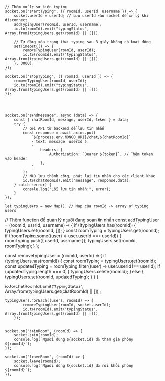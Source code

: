     // Thêm xử lý sự kiện typing
    socket.on("startTyping", ({ roomId, userId, username }) => {
        socket.userId = userId; // Lưu userId vào socket để xử lý khi disconnect
        addTypingUser(roomId, userId, username);
        io.to(roomId).emit("typingStatus", Array.from(typingUsers.get(roomId) || []));

        // Tự động xóa trạng thái typing sau 3 giây không có hoạt động
        setTimeout(() => {
            removeTypingUser(roomId, userId);
            io.to(roomId).emit("typingStatus", Array.from(typingUsers.get(roomId) || []));
        }, 3000);
    });

    socket.on("stopTyping", ({ roomId, userId }) => {
        removeTypingUser(roomId, userId);
        io.to(roomId).emit("typingStatus", Array.from(typingUsers.get(roomId) || []));
    });




    socket.on("sendMessage", async (data) => {
        const { chatRoomId, message, userId, token } = data;
        try {
            // Gọi API từ backend để lưu tin nhắn
            const response = await axios.put(
                `${process.env.MONGO_URI}/chat/${chatRoomId}`,
                { text: message, userId },
                {
                    headers: {
                        Authorization: `Bearer ${token}`, // Thêm token vào header
                    },
                }
            );
            // Nếu lưu thành công, phát lại tin nhắn cho các client khác
            io.to(chatRoomId).emit("message", response.data);
        } catch (error) {
            console.log("Lỗi lưu tin nhắn:", error);
        }
    });

    let typingUsers = new Map(); // Map của roomId -> array of typing users

// Thêm function để quản lý người đang soạn tin nhắn
const addTypingUser = (roomId, userId, username) => {
if (!typingUsers.has(roomId)) {
typingUsers.set(roomId, []);
}
const roomTyping = typingUsers.get(roomId);
if (!roomTyping.some((user) => user.userId === userId)) {
roomTyping.push({ userId, username });
typingUsers.set(roomId, roomTyping);
}
};

const removeTypingUser = (roomId, userId) => {
if (typingUsers.has(roomId)) {
const roomTyping = typingUsers.get(roomId);
const updatedTyping = roomTyping.filter((user) => user.userId !== userId);
if (updatedTyping.length === 0) {
typingUsers.delete(roomId);
} else {
typingUsers.set(roomId, updatedTyping);
}
}
};

io.to(chatRoomId).emit("typingStatus", Array.from(typingUsers.get(chatRoomId) || []));

    typingUsers.forEach((users, roomId) => {
            removeTypingUser(roomId, socket.userId);
            io.to(roomId).emit("typingStatus", Array.from(typingUsers.get(roomId) || []));
        });


    socket.on("joinRoom", (roomId) => {
        socket.join(roomId);
        console.log(`Người dùng ${socket.id} đã tham gia phòng ${roomId}`);
    });

    socket.on("leaveRoom", (roomId) => {
        socket.leave(roomId);
        console.log(`Người dùng ${socket.id} đã rời khỏi phòng ${roomId}`);
    });
